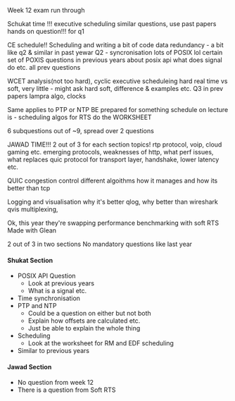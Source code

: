 Week 12 exam run through

Schukat time !!!
executive scheduling
similar questions, use past papers
hands on question!!! for q1

CE schedule!! Scheduling and writing a bit of code
data redundancy - a bit like q2 & similar in past yewar
Q2 - syncronisation
lots of POSIX lol
certain set of POXIS questions in previous years about posix api
what does signal do etc. 
all prev questions

WCET analysis(not too hard), cyclic executive scheduleing
hard real time vs soft, very little - might ask hard soft, difference & examples etc.
Q3 
in prev papers
lampra algo, clocks


Same applies to PTP or NTP
BE prepared for something schedule on 
lecture is - scheduling algos for RTS
do the WORKSHEET

6 subquestions out of ~9, spread over 2 questions

JAWAD TIME!!!
2 out of 3 for each section
topics!
rtp protocol, voip, cloud gaming etc.
emerging protocols, weaknesses of http, what perf issues, what replaces
quic protocol for transport layer, handshake, lower latency etc.

QUIC congestion control
different algoithms
how it manages and how its better than tcp

Logging and visualisation 
why it's better qlog, why better than wireshark
qvis
multiplexing, 

Ok, this year they're swapping performance benchmarking with soft RTS
Made with Glean

2 out of 3 in two sections
No mandatory questions like last year
#### Shukat Section
- POSIX API Question
    - Look at previous years
    - What is a signal etc.
- Time synchronisation
- PTP and NTP
    - Could be a question on either but not both
    - Explain how offsets are calculated etc.
    - Just be able to explain the whole thing
- Scheduling
    - Look at the worksheet for RM and EDF scheduling
- Similar to previous years

#### Jawad Section
- No question from week 12
- There is a question from Soft RTS


